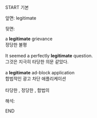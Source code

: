 START
기본

앞면:
legitimate


뒷면:
<div>a <b>legitimate</b> grievance </div><div>정당한 불평</div><div><br></div><div><div>It seemed a perfectly <strong>legitimate</strong> question. </div><div><div>그것은 지극히 타당한 의문 같았다.</div></div></div><div><br></div><div><div><div>a <strong>legitimate</strong> ad-block application </div><div><div>합법적인 광고 차단 애플리케이션</div></div></div></div><div><br></div><div>타당한 , 정당한 , 합법의</div>


해석:

END